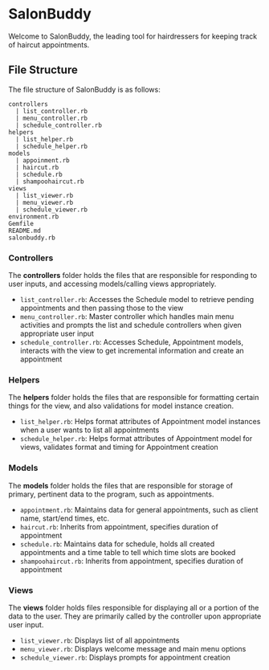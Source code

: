 # SalonBuddy

Welcome to SalonBuddy, the leading tool for hairdressers for keeping track of haircut appointments.

## File Structure

The file structure of SalonBuddy is as follows:

```
controllers
  | list_controller.rb
  | menu_controller.rb
  | schedule_controller.rb
helpers
  | list_helper.rb
  | schedule_helper.rb
models
  | appoinment.rb
  | haircut.rb
  | schedule.rb
  | shampoohaircut.rb
views
  | list_viewer.rb
  | menu_viewer.rb
  | schedule_viewer.rb
environment.rb
Gemfile
README.md
salonbuddy.rb
```

### Controllers

The **controllers** folder holds the files that are responsible for responding to user inputs, and accessing models/calling views appropriately.

 * `list_controller.rb`: Accesses the Schedule model to retrieve pending appointments and then passing those to the view
 * `menu_controller.rb`: Master controller which handles main menu activities and prompts the list and schedule controllers when given appropriate user input
 * `schedule_controller.rb`: Accesses Schedule, Appointment models, interacts with the view to get incremental information and create an appointment

### Helpers

The **helpers** folder holds the files that are responsible for formatting certain things for the view, and also validations for model instance creation.

  * `list_helper.rb`: Helps format attributes of Appointment model instances when a user wants to list all appointments
  * `schedule_helper.rb`: Helps format attributes of Appointment model for views, validates format and timing for Appointment creation

### Models

The **models** folder holds the files that are responsible for storage of primary, pertinent data to the program, such as appointments.

  * `appointment.rb`: Maintains data for general appointments, such as client name, start/end times, etc.
  * `haircut.rb`: Inherits from appointment, specifies duration of appointment
  * `schedule.rb`: Maintains data for schedule, holds all created appointments and a time table to tell which time slots are booked
  * `shampoohaircut.rb`: Inherits from appointment, specifies duration of appointment

### Views

The **views** folder holds files responsible for displaying all or a portion of the data to the user. They are primarily called by the controller upon appropriate user input.

  * `list_viewer.rb`: Displays list of all appointments
  * `menu_viewer.rb`: Displays welcome message and main menu options
  * `schedule_viewer.rb`: Displays prompts for appointment creation
